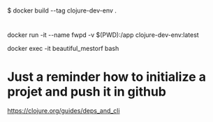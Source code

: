 # 
$ docker build --tag clojure-dev-env .

#
 docker run -it --name fwpd -v $(PWD):/app clojure-dev-env:latest

 docker exec -it beautiful_mestorf bash

 # Just a reminder how to initialize a projet and push it in github
 https://clojure.org/guides/deps_and_cli